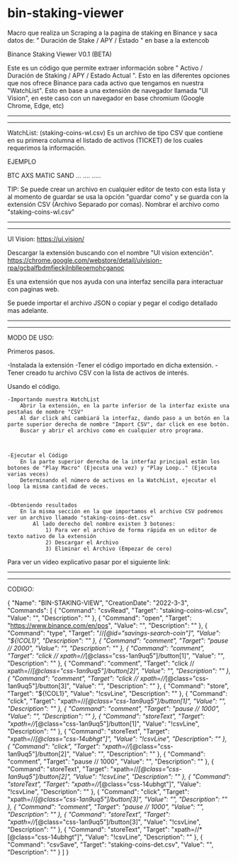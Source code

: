 # bin-staking-viewer
Macro que realiza un Scraping a la pagina de staking en Binance y saca datos de: " Duración de Stake / APY / Estado " en base a la extencob 

 
Binance Staking Viewer V0.1 (BETA)

Este es un código que permite extraer información sobre " Activo / Duración de Staking / APY / Estado Actual ". 
Esto en las diferentes opciones que nos ofrece Binance para cada activo que tengamos en nuestra "WatchList". 
Esto en base a una extensión de navegador llamada "UI Vision", en este caso con un navegador en base chromium (Google Chrome, Edge, etc)

---------------------------------------------------------------------------------------------------------------------------------------------
---------------------------------------------------------------------------------------------------------------------------------------------

WatchList: (staking-coins-wl.csv)
Es un archivo de tipo CSV que contiene en su primera columna el listado de activos (TICKET) de los cuales requerimos la información.

EJEMPLO


BTC
AXS
MATIC
SAND
...
....
.....

TIP:
Se puede crear un archivo en cualquier editor de texto con esta lista y al momento de guardar se usa la opción "guardar como" 
y se guarda con la extensión CSV (Archivo Separado por comas). Nombrar el archivo como "staking-coins-wl.csv"


---------------------------------------------------------------------------------------------------------------------------------------------
---------------------------------------------------------------------------------------------------------------------------------------------


UI Vision:
https://ui.vision/

Descargar la extensión buscando con el nombre "UI vision extención".
https://chrome.google.com/webstore/detail/uivision-rpa/gcbalfbdmfieckjlnblleoemohcganoc

Es una extensión que nos ayuda con una interfaz sencilla para interactuar con paginas web. 

Se puede importar el archivo JSON o copiar y pegar el codigo detallado mas adelante. 

---------------------------------------------------------------------------------------------------------------------------------------------
---------------------------------------------------------------------------------------------------------------------------------------------

MODO DE USO:

Primeros pasos.

-Instalada la extensión 
-Tener el código importado en dicha extensión.
-Tener creado tu archivo CSV con la lista de activos de interés.


Usando el código.

	-Importando nuestra WatchList 
		Abrir la extensión, en la parte inferior de la interfaz existe una pestañas de nombre "CSV"
		Al dar click ahí cambiará la interfaz, dando paso a un botón en la parte superior derecha de nombre "Import CSV", dar click en ese botón.
		Buscar y abrir el archivo como en cualquier otro programa.



	-Ejecutar el Código
		En la parte superior derecha de la interfaz principal están los botones de "Play Macro" (Ejecuta una vez) y "Play Loop.." (Ejecuta varias veces)
		Determinando el número de activos en la WatchList, ejecutar el loop la misma cantidad de veces.
	
	
	-Obteniendo resultados
		En la misma sección en la que importamos el archivo CSV podremos ver un archivo llamado "staking-coins-det.csv"
			Al lado derecho del nombre existen 3 botones:
				1) Para ver el archivo de forma rápida en un editor de texto nativo de la extensión 
				2) Descargar el Archivo
				3) Eliminar el Archivo (Empezar de cero)


Para ver un video explicativo pasar por el siguiente link:






---------------------------------------------------------------------------------------------------------------------------------------------
---------------------------------------------------------------------------------------------------------------------------------------------


CODIGO:



{
  "Name": "BIN-STAKING-VIEW",
  "CreationDate": "2022-3-3",
  "Commands": [
    {
      "Command": "csvRead",
      "Target": "staking-coins-wl.csv",
      "Value": "",
      "Description": ""
    },
    {
      "Command": "open",
      "Target": "https://www.binance.com/en/pos",
      "Value": "",
      "Description": ""
    },
    {
      "Command": "type",
      "Target": "//*[@id=\"savings-search-coin\"]",
      "Value": "${!COL1}",
      "Description": ""
    },
    {
      "Command": "comment",
      "Target": "pause // 2000",
      "Value": "",
      "Description": ""
    },
    {
      "Command": "comment",
      "Target": "click // xpath=//*[@class=\"css-1an9uq5\"]/button[1]",
      "Value": "",
      "Description": ""
    },
    {
      "Command": "comment",
      "Target": "click // xpath=//*[@class=\"css-1an9uq5\"]/button[2]",
      "Value": "",
      "Description": ""
    },
    {
      "Command": "comment",
      "Target": "click // xpath=//*[@class=\"css-1an9uq5\"]/button[3]",
      "Value": "",
      "Description": ""
    },
    {
      "Command": "store",
      "Target": "${!COL1}",
      "Value": "!csvLine",
      "Description": ""
    },
    {
      "Command": "click",
      "Target": "xpath=//*[@class=\"css-1an9uq5\"]/button[1]",
      "Value": "",
      "Description": ""
    },
    {
      "Command": "comment",
      "Target": "pause // 1000",
      "Value": "",
      "Description": ""
    },
    {
      "Command": "storeText",
      "Target": "xpath=//*[@class=\"css-1an9uq5\"]/button[1]",
      "Value": "!csvLine",
      "Description": ""
    },
    {
      "Command": "storeText",
      "Target": "xpath=//*[@class=\"css-14ubhgt\"]",
      "Value": "!csvLine",
      "Description": ""
    },
    {
      "Command": "click",
      "Target": "xpath=//*[@class=\"css-1an9uq5\"]/button[2]",
      "Value": "",
      "Description": ""
    },
    {
      "Command": "comment",
      "Target": "pause // 1000",
      "Value": "",
      "Description": ""
    },
    {
      "Command": "storeText",
      "Target": "xpath=//*[@class=\"css-1an9uq5\"]/button[2]",
      "Value": "!csvLine",
      "Description": ""
    },
    {
      "Command": "storeText",
      "Target": "xpath=//*[@class=\"css-14ubhgt\"]",
      "Value": "!csvLine",
      "Description": ""
    },
    {
      "Command": "click",
      "Target": "xpath=//*[@class=\"css-1an9uq5\"]/button[3]",
      "Value": "",
      "Description": ""
    },
    {
      "Command": "comment",
      "Target": "pause // 1000",
      "Value": "",
      "Description": ""
    },
    {
      "Command": "storeText",
      "Target": "xpath=//*[@class=\"css-1an9uq5\"]/button[3]",
      "Value": "!csvLine",
      "Description": ""
    },
    {
      "Command": "storeText",
      "Target": "xpath=//*[@class=\"css-14ubhgt\"]",
      "Value": "!csvLine",
      "Description": ""
    },
    {
      "Command": "csvSave",
      "Target": "staking-coins-det.csv",
      "Value": "",
      "Description": ""
    }
  ]
}







 
